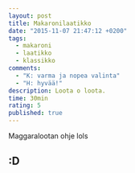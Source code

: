 ```yaml
---
layout: post
title: Makaronilaatikko
date: "2015-11-07 21:47:12 +0200"
tags: 
  - makaroni
  - laatikko
  - klassikko
comments: 
  - "K: varma ja nopea valinta"
  - "H: hyvää!"
description: Loota o loota.
time: 30min
rating: 5
published: true
---
```


Maggaralootan ohje lols
## :D
